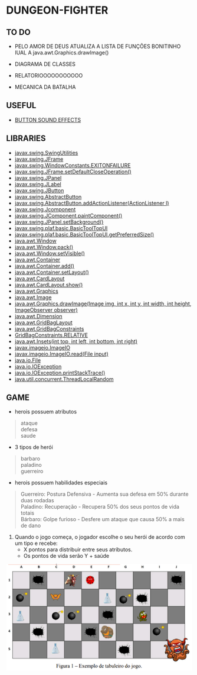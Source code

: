 # DUNGEON-FIGHTER


## TO DO


* PELO AMOR DE DEUS ATUALIZA A LISTA DE FUNÇÕES BONITINHO IUAL A java.awt.Graphics.drawImage()

* DIAGRAMA DE CLASSES

* RELATORIOOOOOOOOOOO

* MECANICA DA BATALHA

## USEFUL

* [BUTTON SOUND EFFECTS](https://www.youtube.com/watch?v=q8ZLBOFQ2g0)


## LIBRARIES

* [javax.swing.SwingUtilities](https://docs.oracle.com/en/java/javase/17/docs/api/java.desktop/javax/swing/SwingUtilities.html)
* [javax.swing.JFrame](https://docs.oracle.com/en/java/javase/22/docs/api/java.desktop/javax/swing/JFrame.html)
* [javax.swing.WindowConstants.EXITONFAILURE](https://docs.oracle.com/en/java/javase/22/docs/api/java.desktop/javax/swing/WindowConstants.html)
* [javax.swing.JFrame.setDefaultCloseOperation()](https://docs.oracle.com/en/java/javase/22/docs/api/java.desktop/javax/swing/JFrame.html#setDefaultCloseOperation(int))
* [javax.swing.JPanel](https://docs.oracle.com/en/java/javase/22/docs/api/java.desktop/javax/swing/JPanel.html)
* [javax.swing.JLabel](https://docs.oracle.com/en/java/javase/22/docs/api/java.desktop/javax/swing/JLabel.html)
* [javax.swing.JButton](https://docs.oracle.com/en/java/javase/22/docs/api/java.desktop/javax/swing/JButton.html)
* [javax.swing.AbstractButton](https://docs.oracle.com/en/java/javase/22/docs/api/java.desktop/javax/swing/AbstractButton.html)
* [javax.swing.AbstractButton.addActionListener(ActionListener l)](https://docs.oracle.com/en/java/javase/22/docs/api/java.desktop/java/awt/Button.html#addActionListener(java.awt.event.ActionListener))
* [javax.swing,Jcomponent](https://docs.oracle.com/en/java/javase/22/docs/api/java.desktop/javax/swing/JComponent.html)
* [javax.swing.JComponent.paintComponent()](https://docs.oracle.com/en/java/javase/22/docs/api/java.desktop/javax/swing/JComponent.html#paintComponent(java.awt.Graphics))
* [javax.swing.JPanel.setBackground()](https://docs.oracle.com/en/java/javase/22/docs/api/java.desktop/javax/swing/JComponent.html#setBackground(java.awt.Color))
* [javax.swing.plaf.basic.BasicToolTopUI](javax.swing.plaf.basic.BasicToolTipUI)
* [javax.swing.plaf.basic.BasicToolTopUI.getPreferredSize()](https://docs.oracle.com/javase/8/docs/api/javax/swing/plaf/basic/BasicToolTipUI.html#getPreferredSize-javax.swing.JComponent-)
* [java.awt.Window](https://docs.oracle.com/en/java/javase/22/docs/api/java.desktop/java/awt/Window.html)
* [java.awt.Window.pack()](https://docs.oracle.com/en/java/javase/22/docs/api/java.desktop/java/awt/Window.html#pack())
* [java.awt.Window.setVisible()](https://docs.oracle.com/en/java/javase/22/docs/api/java.desktop/java/awt/Window.html#setVisible(boolean))
* [java.awt.Container](https://docs.oracle.com/en/java/javase/22/docs/api/java.desktop/java/awt/Container.html)
* [java.awt.Container.add()](https://docs.oracle.com/en/java/javase/22/docs/api/java.desktop/java/awt/Container.html#add(java.awt.Component))
* [java.awt.Container.setLayout()](https://docs.oracle.com/en/java/javase/22/docs/api/java.desktop/java/awt/Container.html#setLayout(java.awt.LayoutManager))
* [java.awt.CardLayout](https://docs.oracle.com/en/java/javase/22/docs/api/java.desktop/java/awt/CardLayout.html)
* [java.awt.CardLayout.show()](https://docs.oracle.com/en/java/javase/22/docs/api/java.desktop/java/awt/CardLayout.html#show(java.awt.Container,java.lang.String))
* [java.awt.Graphics](https://docs.oracle.com/en/java/javase/22/docs/api/java.desktop/java/awt/Graphics.html)
* [java.awt.Image](https://docs.oracle.com/en/java/javase/22/docs/api/java.desktop/java/awt/image/package-summary.html)
* [java.awt.Graphics.drawImage(Image img, int x, int y, int width, int height, ImageObserver observer)](https://docs.oracle.com/en/java/javase/22/docs/api/java.desktop/java/awt/Graphics.html#drawImage(java.awt.Image,int,int,int,int,java.awt.image.ImageObserver))
* [java.awt.Dimension](https://docs.oracle.com/en/java/javase/22/docs/api/java.desktop/java/awt/Dimension.html)
* [java.awt.GridBagLayout](https://docs.oracle.com/en/java/javase/22/docs/api/java.desktop/java/awt/GridBagLayout.html)
* [java.awt.GridBagConstraints](https://docs.oracle.com/en/java/javase/22/docs/api/java.desktop/java/awt/GridBagConstraints.html)
* [GridBagConstraints.RELATIVE](https://docs.oracle.com/en/java/javase/22/docs/api/java.desktop/java/awt/GridBagConstraints.html#RELATIVE)
* [java.awt.Insets(int top, int left, int bottom, int right)](https://docs.oracle.com/en/java/javase/22/docs/api/java.desktop/java/awt/Insets.html)
* [javax.imageio.ImageIO](https://docs.oracle.com/en/java/javase/22/docs/api/java.desktop/javax/imageio/ImageIO.html)
* [javax.imageio.ImageIO.read(File input)](https://docs.oracle.com/en/java/javase/22/docs/api/java.desktop/javax/imageio/ImageIO.html#read(java.io.File))
* [java.io.File](https://docs.oracle.com/en/java/javase/22/docs/api/java.base/java/io/File.html)
* [java.io.IOException](https://docs.oracle.com/en/java/javase/22/docs/api/java.base/java/io/IOException.html)
* [java.io.IOException.printStackTrace()](https://docs.oracle.com/en/java/javase/22/docs/api/java.base/java/lang/Throwable.html#printStackTrace())
* [java.util.concurrent.ThreadLocalRandom](https://docs.oracle.com/javase/8/docs/api/java/util/concurrent/ThreadLocalRandom.html)


## GAME

* herois possuem atributos
> ataque \
> defesa \
> saude 

* 3 tipos de herói
> barbaro \
> paladino \
> guerreiro 

* herois possuem habilidades especiais 
> Guerreiro: Postura Defensiva - Aumenta sua defesa em 50% durante duas rodadas \
> Paladino: Recuperação - Recupera 50% dos seus pontos de vida totais \
> Bárbaro: Golpe furioso - Desfere um ataque que causa 50% a mais de dano 


1. Quando o jogo começa, o jogador escolhe o seu herói de acordo com um tipo e recebe:
    - X pontos para distribuir entre seus atributos. 
    - Os pontos de vida serão Y + saúde 

    
![CALABOUÇO](assets/images/board-example.png)


































